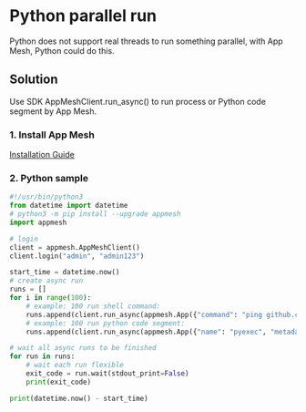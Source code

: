 # Python parallel run

Python does not support real threads to run something parallel, with App Mesh, Python could do this.

## Solution

Use SDK AppMeshClient.run_async() to run process or Python code segment by App Mesh.

### 1. Install App Mesh

[Installation Guide](https://app-mesh.readthedocs.io/en/latest/Install.html#native-installation)

### 2. Python sample

```python
#!/usr/bin/python3
from datetime import datetime
# python3 -m pip install --upgrade appmesh
import appmesh

# login
client = appmesh.AppMeshClient()
client.login("admin", "admin123")

start_time = datetime.now()
# create async run
runs = []
for i in range(100):
    # example: 100 run shell command:
    runs.append(client.run_async(appmesh.App({"command": "ping github.com -w {0}".format(i), "shell": True}), max_time_seconds=8))
    # example: 100 run python code segment:
    runs.append(client.run_async(appmesh.App({"name": "pyexec", "metadata": "import time;print({0});time.sleep({0})".format(i)}), max_time_seconds=10))

# wait all async runs to be finished
for run in runs:
    # wait each run flexible
    exit_code = run.wait(stdout_print=False)
    print(exit_code)

print(datetime.now() - start_time)
```

